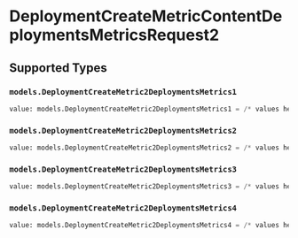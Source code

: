 # DeploymentCreateMetricContentDeploymentsMetricsRequest2


## Supported Types

### `models.DeploymentCreateMetric2DeploymentsMetrics1`

```python
value: models.DeploymentCreateMetric2DeploymentsMetrics1 = /* values here */
```

### `models.DeploymentCreateMetric2DeploymentsMetrics2`

```python
value: models.DeploymentCreateMetric2DeploymentsMetrics2 = /* values here */
```

### `models.DeploymentCreateMetric2DeploymentsMetrics3`

```python
value: models.DeploymentCreateMetric2DeploymentsMetrics3 = /* values here */
```

### `models.DeploymentCreateMetric2DeploymentsMetrics4`

```python
value: models.DeploymentCreateMetric2DeploymentsMetrics4 = /* values here */
```

